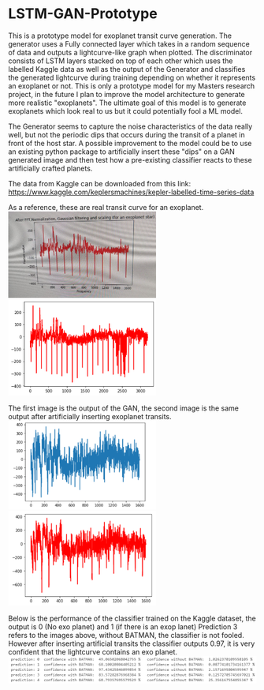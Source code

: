 # LSTM-GAN-Prototype
This is a prototype model for exoplanet transit curve generation. The generator uses a Fully connected layer which takes in a random sequence of data and outputs a lightcurve-like graph when plotted. The discriminator consists of LSTM layers stacked on top of each other which uses the labelled Kaggle data as well as the output of the Generator and classifies the generated lightcurve during training depending on whether it represents an exoplanet or not. This is only a prototype model for my Masters research project, in the future I plan to improve the model architecture to generate more realistic "exoplanets". The ultimate goal of this model is to generate exoplanets which look real to us but it could potentially fool a ML model.

The Generator seems to capture the noise characteristics of the data really well, but not the periodic dips that occurs during the transit of a planet in front of the host star. A possible improvement to the model could be to use an existing python package to artificially insert these "dips" on a GAN generated image and then test how a pre-existing classifier reacts to these artificially crafted planets.

The data from Kaggle can be downloaded from this link: https://www.kaggle.com/keplersmachines/kepler-labelled-time-series-data

As a reference, these are real transit curve for an exoplanet. <br />
<img src="https://github.com/peterfazekas1999/LSTM-GAN-Prototype/blob/master/GAN-LSTM%20generated/GAN_3_real.jpg" width ="300">
<img src="https://github.com/peterfazekas1999/LSTM-GAN-Prototype/blob/master/GAN-LSTM%20generated/real_curve.png" width ="300">

The first image is the output of the GAN, the second image is the same output after artificially inserting exoplanet transits.<br />
<img src="https://github.com/peterfazekas1999/LSTM-GAN-Prototype/blob/master/GAN_output.png" width ="300">
<img src="https://github.com/peterfazekas1999/LSTM-GAN-Prototype/blob/master/GAN_BTM.png" width ="300">

Below is the performance of the classifier trained on the Kaggle dataset, the output is 0 (No exo planet) and 1 (if there is an exop lanet)
Prediction 3 refers to the images above, without BATMAN, the classifier is not fooled. However after inserting artificial transits the classifier outputs 0.97, it is very confident that the lightcurve contains an exo planet.
<img src="https://github.com/peterfazekas1999/LSTM-GAN-Prototype/blob/master/prediction.png" width ="1000">


